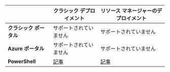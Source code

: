 |  | **クラシック デプロイメント** | **リソース マネージャーのデプロイメント** |
| --- | --- | --- |
| **クラシック ポータル** |サポートされていません |サポートされていません |
| **Azure ポータル** |サポートされていません |サポートされていません |
| **PowerShell** |[記事](../articles/expressroute/expressroute-howto-coexist-classic.md) |[記事](../articles/expressroute/expressroute-howto-coexist-resource-manager.md) |

<!---HONumber=AcomDC_0629_2016-->